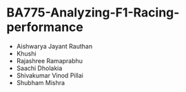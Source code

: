 # BA775-Analyzing-F1-Racing-performance
- Aishwarya Jayant Rauthan
- Khushi
- Rajashree Ramaprabhu
- Saachi Dholakia
- Shivakumar Vinod Pillai
- Shubham Mishra
